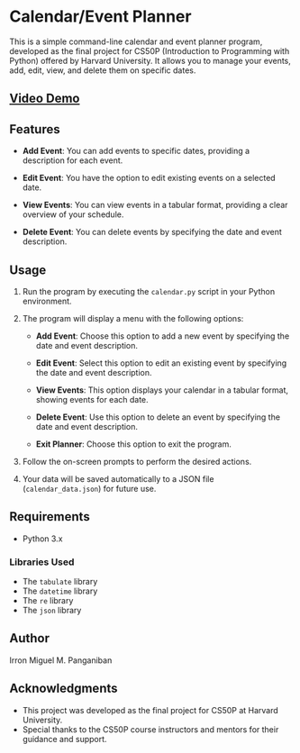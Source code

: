 
# Calendar/Event Planner

This is a simple command-line calendar and event planner program, developed as the final project for CS50P (Introduction to Programming with Python) offered by Harvard University. It allows you to manage your events, add, edit, view, and delete them on specific dates.

## [Video Demo](https://youtu.be/hs0brxo5XFM)

## Features

- **Add Event**: You can add events to specific dates, providing a description for each event.

- **Edit Event**: You have the option to edit existing events on a selected date.

- **View Events**: You can view events in a tabular format, providing a clear overview of your schedule.

- **Delete Event**: You can delete events by specifying the date and event description.

## Usage

1. Run the program by executing the `calendar.py` script in your Python environment.

2. The program will display a menu with the following options:
    - **Add Event**: Choose this option to add a new event by specifying the date and event description.

    - **Edit Event**: Select this option to edit an existing event by specifying the date and event description.

    - **View Events**: This option displays your calendar in a tabular format, showing events for each date.

    - **Delete Event**: Use this option to delete an event by specifying the date and event description.

    - **Exit Planner**: Choose this option to exit the program.

3. Follow the on-screen prompts to perform the desired actions.

4. Your data will be saved automatically to a JSON file (`calendar_data.json`) for future use.

## Requirements

- Python 3.x
### Libraries Used
- The `tabulate` library
- The `datetime` library
- The `re` library
- The `json` library

## Author

Irron Miguel M. Panganiban

## Acknowledgments

- This project was developed as the final project for CS50P at Harvard University.
- Special thanks to the CS50P course instructors and mentors for their guidance and support.
